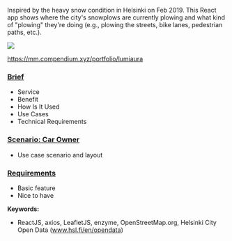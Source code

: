 Inspired by the heavy snow condition in Helsinki on Feb 2019. This React app shows where the city's snowplows are currently plowing and what kind of "plowing" they're doing (e.g., plowing the streets, bike lanes, pedestrian paths, etc.).

![](docs/assets/19-02-14213348.gif)

https://mm.compendium.xyz/portfolio/lumiaura

### [Brief](docs/Brief.md)
- Service
- Benefit
- How Is It Used
- Use Cases
- Technical Requirements

### [Scenario: Car Owner](docs/Scenarios.md)
- Use case scenario and layout

### [Requirements](docs/Requirements.md)

- Basic feature
- Nice to have 

**Keywords:**
- ReactJS, axios, LeafletJS, enzyme, OpenStreetMap.org, Helsinki City Open Data (www.hsl.fi/en/opendata)
